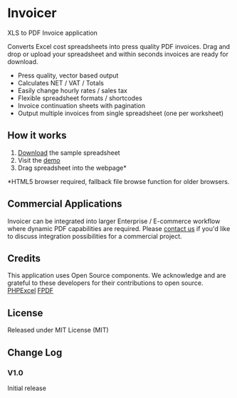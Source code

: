 # Invoicer
XLS to PDF Invoice application

Converts Excel cost spreadsheets into press quality PDF invoices. Drag and drop or upload your spreadsheet and within seconds invoices are ready for download.

- Press quality, vector based output
- Calculates NET / VAT / Totals
- Easily change hourly rates / sales tax
- Flexible spreadsheet formats / shortcodes
- Invoice continuation sheets with pagination
- Output multiple invoices from single spreadsheet (one per worksheet)

## How it works
1. [Download](http://invoicer.eye-design.co.uk/templates/Sample-Costs-Spreadsheet.xls) the sample spreadsheet
2. Visit the [demo](http://invoicer.eye-design.co.uk)
3. Drag spreadsheet into the webpage*

*HTML5 browser required, fallback file browse function for older browsers.

## Commercial Applications
Invoicer can  be integrated into larger Enterprise / E-commerce workflow where dynamic PDF capabilities are required. Please [contact us](http://eye-design.co.uk/contact.php) if you'd like to discuss integration possibilities for a commercial project.

## Credits
This application uses Open Source components. We acknowledge and are grateful to these developers for their contributions to open source.
[PHPExcel](https://phpexcel.codeplex.com)
[FPDF](http://www.fpdf.org)

## License
Released under MIT License (MIT)

## Change Log
### V1.0
Initial release
